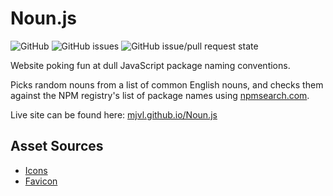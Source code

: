 # Noun.js

![GitHub](https://img.shields.io/github/license/mashape/apistatus.svg)
![GitHub issues](https://img.shields.io/github/issues/badges/shields.svg)
![GitHub issue/pull request state](https://img.shields.io/github/issues/detail/s/badges/shields/979.svg)

Website poking fun at dull JavaScript package naming conventions.

Picks random nouns from a list of common English nouns, and checks them against the NPM registry's list of package names using [npmsearch.com](https://npmsearch.com/).

Live site can be found here: [mjvl.github.io/Noun.js](https://mjvl.github.io/Noun.js/)

## Asset Sources

* [Icons](https://github.com/encharm/Font-Awesome-SVG-PNG "Font Awesome")
* [Favicon](https://icons8.com/ "Icons8")
